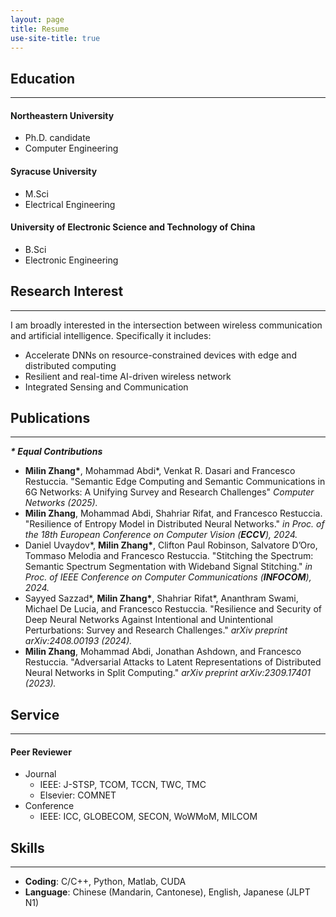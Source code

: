 ```yaml
---
layout: page
title: Resume
use-site-title: true
---
```


## Education
---

#### Northeastern University
- Ph.D. candidate
- Computer Engineering

#### Syracuse University
- M.Sci
- Electrical Engineering

#### University of Electronic Science and Technology of China
- B.Sci
- Electronic Engineering

## Research Interest
---

I am broadly interested in the intersection between wireless communication and artificial intelligence.
Specifically it includes:

- Accelerate DNNs on resource-constrained devices with edge and distributed computing
- Resilient and real-time AI-driven wireless network
- Integrated Sensing and Communication

## Publications

---

***\* Equal Contributions***

- **Milin Zhang\***, Mohammad Abdi\*, Venkat R. Dasari and Francesco Restuccia. "Semantic Edge Computing and Semantic Communications in 6G Networks: A Unifying Survey and Research Challenges" *Computer Networks (2025).*
- **Milin Zhang**, Mohammad Abdi, Shahriar Rifat, and Francesco Restuccia. "Resilience of Entropy Model in Distributed Neural Networks." *in Proc. of the 18th European Conference on Computer Vision (**ECCV**), 2024.*
- Daniel Uvaydov\*, **Milin Zhang\***, Clifton Paul Robinson, Salvatore D’Oro, Tommaso Melodia and Francesco Restuccia. "Stitching the Spectrum: Semantic Spectrum Segmentation with Wideband Signal Stitching." *in Proc. of IEEE Conference on Computer Communications (**INFOCOM**), 2024.*
- Sayyed Sazzad\*, **Milin Zhang\***, Shahriar Rifat\*, Ananthram Swami, Michael De Lucia, and Francesco Restuccia. "Resilience and Security of Deep Neural Networks Against Intentional and Unintentional Perturbations: Survey and Research Challenges." *arXiv preprint arXiv:2408.00193 (2024).*
- **Milin Zhang**, Mohammad Abdi, Jonathan Ashdown, and Francesco Restuccia. "Adversarial Attacks to Latent Representations of Distributed Neural Networks in Split Computing." *arXiv preprint arXiv:2309.17401 (2023).*

## Service
---
#### Peer Reviewer
- Journal
    - IEEE: J-STSP, TCOM, TCCN, TWC, TMC
    - Elsevier: COMNET
- Conference
    - IEEE: ICC, GLOBECOM, SECON, WoWMoM, MILCOM

## Skills
---
- **Coding**: C/C++, Python, Matlab, CUDA
- **Language**: Chinese (Mandarin, Cantonese), English, Japanese (JLPT N1)

